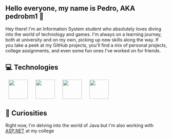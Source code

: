 ## Hello everyone, my name is Pedro, AKA pedrobm1 👋

Hey there! I'm an Information System student who absolutely loves diving into the world of technology and games. I'm always on a learning journey, both at university and on my own, picking up new skills along the way. If you take a peek at my GitHub projects, you'll find a mix of personal projects, college assignments, and even some fun ones I've worked on for friends.

## 💻 Technologies

<p>
<a href="https://react.dev/" target="_blank"><img src="https://cdn.jsdelivr.net/gh/devicons/devicon@latest/icons/react/react-original.svg" width="60" height="60" hspace="10"/></a>
<a href="https://tailwindcss.com/" target="_blank"><img src="https://cdn.jsdelivr.net/gh/devicons/devicon@latest/icons/tailwindcss/tailwindcss-original.svg" width="60" hspace="10"/></a>
<a href="https://www.typescriptlang.org/" target="_blank"><img src="https://cdn.jsdelivr.net/gh/devicons/devicon@latest/icons/typescript/typescript-original.svg" width="60" height="60" hspace="10""/></a>
<a href="https://developer.mozilla.org/pt-BR/docs/Web/JavaScript" target="_blank"><img src="https://cdn.jsdelivr.net/gh/devicons/devicon@latest/icons/javascript/javascript-original.svg" width="60" height="60" hspace="10"/></a>
</p>


## 🧐 Curiosities
Right now, I'm delving into the world of Java but I'm also working with <a href="https://dotnet.microsoft.com/pt-br/apps/aspnet" target="_blank">ASP.NET</a> at my college
